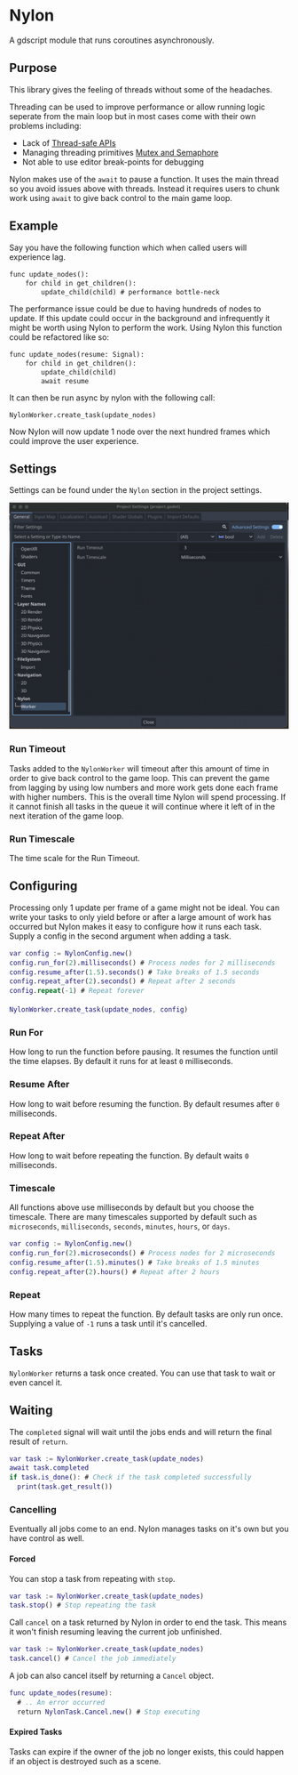 # Nylon

A gdscript module that runs coroutines asynchronously.

## Purpose

This library gives the feeling of threads without some of the headaches.

Threading can be used to improve performance or allow running logic seperate from the main loop but in most cases come with their own problems including:
* Lack of [Thread-safe APIs](https://docs.godotengine.org/en/latest/tutorials/performance/thread_safe_apis.html)
* Managing threading primitives [Mutex and Semaphore](https://docs.godotengine.org/en/latest/tutorials/performance/using_multiple_threads.html)
* Not able to use editor break-points for debugging

Nylon makes use of the `await` to pause a function. It uses the main thread so you avoid issues above with threads. Instead it requires users to chunk work using `await` to give back control to the main game loop.

## Example

Say you have the following function which when called users will experience lag.

```gdscript
func update_nodes():
    for child in get_children():
        update_child(child) # performance bottle-neck
```

The performance issue could be due to having hundreds of nodes to update. If this update could occur in the background and infrequently it might be worth using Nylon to perform the work. Using Nylon this function could be refactored like so:

```gdscript
func update_nodes(resume: Signal):
    for child in get_children():
        update_child(child)
        await resume
```

It can then be run async by nylon with the following call:

```gdscript
NylonWorker.create_task(update_nodes)
```

Now Nylon will now update 1 node over the next hundred frames which could improve the user experience.

## Settings

Settings can be found under the `Nylon` section in the project settings.

![Settings](screenshots/settings.png)

### Run Timeout

Tasks added to the `NylonWorker` will timeout after this amount of time in order to give back control to the game loop. This can prevent the game from lagging by using low numbers and more work gets done each frame with higher numbers. This is the overall time Nylon will spend processing. If it cannot finish all tasks in the queue it will continue where it left of in the next iteration of the game loop.

### Run Timescale

The time scale for the Run Timeout.

## Configuring

Processing only 1 update per frame of a game might not be ideal. You can write your tasks to only yield before or after a large amount of work has occurred but Nylon makes it easy to configure how it runs each task. Supply a config in the second argument when adding a task.

```gd
var config := NylonConfig.new()
config.run_for(2).milliseconds() # Process nodes for 2 milliseconds
config.resume_after(1.5).seconds() # Take breaks of 1.5 seconds
config.repeat_after(2).seconds() # Repeat after 2 seconds
config.repeat(-1) # Repeat forever

NylonWorker.create_task(update_nodes, config)
```

### Run For

How long to run the function before pausing. It resumes the function until the time elapses. By default it runs for at least `0` milliseconds.

### Resume After

How long to wait before resuming the function. By default resumes after `0` milliseconds.

### Repeat After

How long to wait before repeating the function. By default waits `0` milliseconds.

### Timescale

All functions above use milliseconds by default but you choose the timescale. There are many timescales supported by default such as `microseconds`, `milliseconds`, `seconds`, `minutes`, `hours`, or `days`.

```gd
var config := NylonConfig.new()
config.run_for(2).microseconds() # Process nodes for 2 microseconds
config.resume_after(1.5).minutes() # Take breaks of 1.5 minutes
config.repeat_after(2).hours() # Repeat after 2 hours
```

### Repeat

How many times to repeat the function. By default tasks are only run once. Supplying a value of `-1` runs a task until it's cancelled.

## Tasks

`NylonWorker` returns a task once created. You can use that task to wait or even cancel it.

## Waiting

The `completed` signal will wait until the jobs ends and will return the final result of `return`.

```gd
var task := NylonWorker.create_task(update_nodes)
await task.completed
if task.is_done(): # Check if the task completed successfully
  print(task.get_result())
```

### Cancelling

Eventually all jobs come to an end. Nylon manages tasks on it's own but you have control as well.

#### Forced

You can stop a task from repeating with `stop`.

```gd
var task := NylonWorker.create_task(update_nodes)
task.stop() # Stop repeating the task
```

Call `cancel` on a task returned by Nylon in order to end the task.
This means it won't finish resuming leaving the current job unfinished.

```gd
var task := NylonWorker.create_task(update_nodes)
task.cancel() # Cancel the job immediately
```

A job can also cancel itself by returning a `Cancel` object.

```gd
func update_nodes(resume):
  # .. An error occurred
  return NylonTask.Cancel.new() # Stop executing
```

#### Expired Tasks

Tasks can expire if the owner of the job no longer exists, this could happen if an object is destroyed such as a scene.
